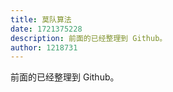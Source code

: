 ```yaml
---
title: 莫队算法
date: 1721375228
description: 前面的已经整理到 Github。
author: 1218731
---
```


前面的已经整理到 Github。
